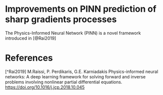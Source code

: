 # Improvements on PINN prediction of sharp gradients processes

The Physics-Informed Neural Network (PINN) is a novel framework introduced in [@Rai2019]

# References

[^Rai2019] M.Raissi, P. Perdikaris, G.E. Karniadakis Physics-informed neural networks: A deep learning framework for solving forward and inverse problems involving nonlinear partial differential equations. https://doi.org/10.1016/j.jcp.2018.10.045